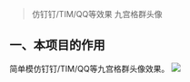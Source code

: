 >仿钉钉/TIM/QQ等效果 九宫格群头像<br/>

## 一、本项目的作用
简单模仿钉钉/TIM/QQ等九宫格群头像效果。
![](https://github.com/MarcoZhan/NineGridImageView/tree/master/img/nineAvatar.png)
